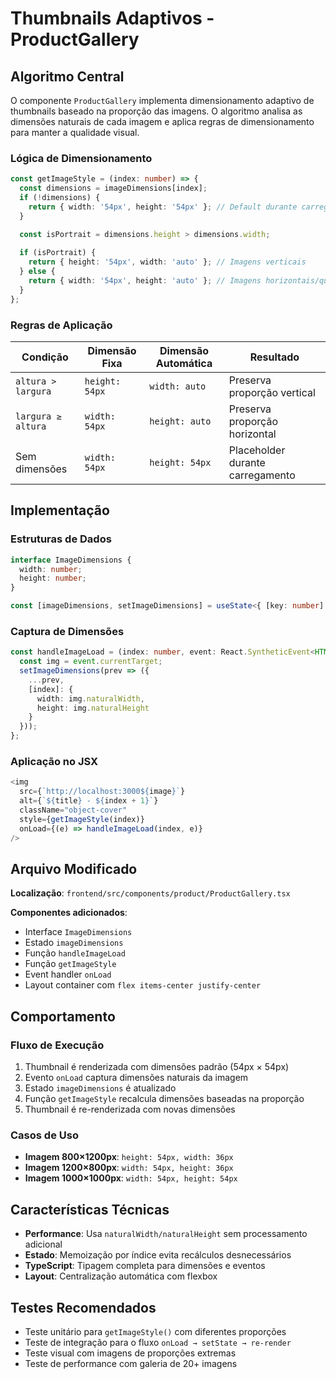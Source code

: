 # Thumbnails Adaptivos - ProductGallery

## Algoritmo Central

O componente `ProductGallery` implementa dimensionamento adaptivo de thumbnails baseado na proporção das imagens. O algoritmo analisa as dimensões naturais de cada imagem e aplica regras de dimensionamento para manter a qualidade visual.

### Lógica de Dimensionamento

```typescript
const getImageStyle = (index: number) => {
  const dimensions = imageDimensions[index];
  if (!dimensions) {
    return { width: '54px', height: '54px' }; // Default durante carregamento
  }

  const isPortrait = dimensions.height > dimensions.width;
  
  if (isPortrait) {
    return { height: '54px', width: 'auto' }; // Imagens verticais
  } else {
    return { width: '54px', height: 'auto' }; // Imagens horizontais/quadradas
  }
};
```

### Regras de Aplicação

| Condição | Dimensão Fixa | Dimensão Automática | Resultado |
|----------|---------------|-------------------|-----------|
| `altura > largura` | `height: 54px` | `width: auto` | Preserva proporção vertical |
| `largura ≥ altura` | `width: 54px` | `height: auto` | Preserva proporção horizontal |
| Sem dimensões | `width: 54px` | `height: 54px` | Placeholder durante carregamento |

## Implementação

### Estruturas de Dados

```typescript
interface ImageDimensions {
  width: number;
  height: number;
}

const [imageDimensions, setImageDimensions] = useState<{ [key: number]: ImageDimensions }>({});
```

### Captura de Dimensões

```typescript
const handleImageLoad = (index: number, event: React.SyntheticEvent<HTMLImageElement>) => {
  const img = event.currentTarget;
  setImageDimensions(prev => ({
    ...prev,
    [index]: {
      width: img.naturalWidth,
      height: img.naturalHeight
    }
  }));
};
```

### Aplicação no JSX

```typescript
<img
  src={`http://localhost:3000${image}`}
  alt={`${title} - ${index + 1}`}
  className="object-cover"
  style={getImageStyle(index)}
  onLoad={(e) => handleImageLoad(index, e)}
/>
```

## Arquivo Modificado

**Localização**: `frontend/src/components/product/ProductGallery.tsx`

**Componentes adicionados**:
- Interface `ImageDimensions`
- Estado `imageDimensions`
- Função `handleImageLoad`
- Função `getImageStyle`
- Event handler `onLoad`
- Layout container com `flex items-center justify-center`

## Comportamento

### Fluxo de Execução
1. Thumbnail é renderizada com dimensões padrão (54px × 54px)
2. Evento `onLoad` captura dimensões naturais da imagem
3. Estado `imageDimensions` é atualizado
4. Função `getImageStyle` recalcula dimensões baseadas na proporção
5. Thumbnail é re-renderizada com novas dimensões

### Casos de Uso
- **Imagem 800×1200px**: `height: 54px, width: 36px`
- **Imagem 1200×800px**: `width: 54px, height: 36px`
- **Imagem 1000×1000px**: `width: 54px, height: 54px`

## Características Técnicas

- **Performance**: Usa `naturalWidth/naturalHeight` sem processamento adicional
- **Estado**: Memoização por índice evita recálculos desnecessários
- **TypeScript**: Tipagem completa para dimensões e eventos
- **Layout**: Centralização automática com flexbox

## Testes Recomendados

- Teste unitário para `getImageStyle()` com diferentes proporções
- Teste de integração para o fluxo `onLoad → setState → re-render`
- Teste visual com imagens de proporções extremas
- Teste de performance com galeria de 20+ imagens 
